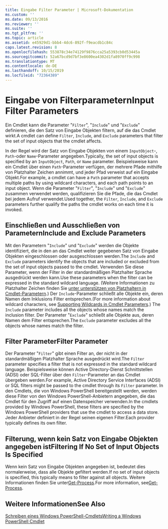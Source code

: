 ```yaml
---
title: Eingabe Filter Parameter | Microsoft-Dokumentation
ms.custom: ''
ms.date: 09/13/2016
ms.reviewer: ''
ms.suite: ''
ms.tgt_pltfrm: ''
ms.topic: article
ms.assetid: e45929d1-bbb4-4dc6-892f-f9eacdb1c84c
caps.latest.revision: 8
ms.openlocfilehash: 553878c34e74129f9876cca25a5393cb0d53445a
ms.sourcegitcommit: 52a67bcd9d7bf3e8600ea4302d1fa8970ff9c998
ms.translationtype: MT
ms.contentlocale: de-DE
ms.lasthandoff: 10/15/2019
ms.locfileid: "72364389"
---
```

# <a name="input-filter-parameters"></a><span data-ttu-id="7d901-102">Eingabe von Filterparametern</span><span class="sxs-lookup"><span data-stu-id="7d901-102">Input Filter Parameters</span></span>

<span data-ttu-id="7d901-103">Ein Cmdlet kann die Parameter "`Filter`", "`Include`" und "`Exclude`" definieren, die den Satz von Eingabe Objekten filtern, auf die das Cmdlet wirkt.</span><span class="sxs-lookup"><span data-stu-id="7d901-103">A cmdlet can define `Filter`, `Include`, and `Exclude` parameters that filter the set of input objects that the cmdlet affects.</span></span>

<span data-ttu-id="7d901-104">In der Regel wird der Satz von Eingabe Objekten von einem `InputObject`-, `Path`-oder `Name`-Parameter angegeben.</span><span class="sxs-lookup"><span data-stu-id="7d901-104">Typically, the set of input objects is specified by an `InputObject`, `Path`, or `Name` parameter.</span></span> <span data-ttu-id="7d901-105">Beispielsweise kann ein Cmdlet über einen `Path`-Parameter verfügen, der mehrere Pfade mithilfe von Platzhalter Zeichen annimmt, und jeder Pfad verweist auf ein Eingabe Objekt.</span><span class="sxs-lookup"><span data-stu-id="7d901-105">For example, a cmdlet can have a `Path` parameter that accepts multiple paths by using wildcard characters, and each path points to an input object.</span></span> <span data-ttu-id="7d901-106">Wenn die Parameter "`Filter`", "`Include`" und "`Exclude`" zusammen verwendet werden, qualifizieren Sie die Pfade, die das Cmdlet bei jedem Aufruf verwendet.</span><span class="sxs-lookup"><span data-stu-id="7d901-106">Used together, the `Filter`, `Include`, and `Exclude` parameters further qualify the paths the cmdlet works on each time it is invoked.</span></span>

## <a name="include-and-exclude-parameters"></a><span data-ttu-id="7d901-107">Einschließen und Ausschließen von Parametern</span><span class="sxs-lookup"><span data-stu-id="7d901-107">Include and Exclude Parameters</span></span>

<span data-ttu-id="7d901-108">Mit den Parametern "`Include`" und "`Exclude`" werden die Objekte identifiziert, die in den an das Cmdlet weiter gegebenen Satz von Eingabe Objekten eingeschlossen oder ausgeschlossen werden.</span><span class="sxs-lookup"><span data-stu-id="7d901-108">The `Include` and `Exclude` parameters identify the objects that are included or excluded from the set of input objects passed to the cmdlet.</span></span> <span data-ttu-id="7d901-109">Verwenden Sie diese Parameter, wenn der Filter in der standardmäßigen Platzhalter Sprache ausgedrückt werden kann.</span><span class="sxs-lookup"><span data-stu-id="7d901-109">Use these parameters when the filter can be expressed in the standard wildcard language.</span></span> <span data-ttu-id="7d901-110">(Weitere Informationen zu Platzhalter Zeichen finden Sie [unter unterstützen von Platzhaltern in Cmdlet-Parametern](./supporting-wildcard-characters-in-cmdlet-parameters.md).) Der `Include`-Parameter schließt alle Objekte ein, deren Namen dem Inklusions Filter entsprechen.</span><span class="sxs-lookup"><span data-stu-id="7d901-110">(For more information about wildcard characters, see [Supporting Wildcards in Cmdlet Parameters](./supporting-wildcard-characters-in-cmdlet-parameters.md).) The `Include` parameter includes all the objects whose names match the inclusion filter.</span></span> <span data-ttu-id="7d901-111">Der Parameter "`Exclude`" schließt alle Objekte aus, deren Namen dem Filter entsprechen.</span><span class="sxs-lookup"><span data-stu-id="7d901-111">The `Exclude` parameter excludes all the objects whose names match the filter.</span></span>

## <a name="filter-parameter"></a><span data-ttu-id="7d901-112">Filter Parameter</span><span class="sxs-lookup"><span data-stu-id="7d901-112">Filter Parameter</span></span>

<span data-ttu-id="7d901-113">Der Parameter "`Filter`" gibt einen Filter an, der nicht in der standardmäßigen Platzhalter Sprache ausgedrückt wird.</span><span class="sxs-lookup"><span data-stu-id="7d901-113">The `Filter` parameter specifies a filter that is not expressed in the standard wildcard language.</span></span> <span data-ttu-id="7d901-114">Beispielsweise können Active Directory-Dienst Schnittstellen (ADSI) oder SQL-Filter über den `Filter`-Parameter an das Cmdlet übergeben werden.</span><span class="sxs-lookup"><span data-stu-id="7d901-114">For example, Active Directory Service Interfaces (ADSI) or SQL filters might be passed to the cmdlet through its `Filter` parameter.</span></span> <span data-ttu-id="7d901-115">In den Cmdlets, die von Windows PowerShell bereitgestellt werden, werden diese Filter von den Windows PowerShell-Anbietern angegeben, die das Cmdlet für den Zugriff auf einen Datenspeicher verwenden.</span><span class="sxs-lookup"><span data-stu-id="7d901-115">In the cmdlets provided by Windows PowerShell, these filters are specified by the Windows PowerShell providers that use the cmdlet to access a data store.</span></span> <span data-ttu-id="7d901-116">Jeder Anbieter definiert in der Regel seinen eigenen Filter.</span><span class="sxs-lookup"><span data-stu-id="7d901-116">Each provider typically defines its own filter.</span></span>

## <a name="filtering-if-no-set-of-input-objects-is-specified"></a><span data-ttu-id="7d901-117">Filterung, wenn kein Satz von Eingabe Objekten angegeben ist</span><span class="sxs-lookup"><span data-stu-id="7d901-117">Filtering If No Set of Input Objects Is Specified</span></span>

<span data-ttu-id="7d901-118">Wenn kein Satz von Eingabe Objekten angegeben ist, bedeutet dies normalerweise, dass alle Objekte gefiltert werden.</span><span class="sxs-lookup"><span data-stu-id="7d901-118">If no set of input objects is specified, this typically means to filter against all objects.</span></span> <span data-ttu-id="7d901-119">Weitere Informationen finden Sie unter[Get-Process](/powershell/module/Microsoft.PowerShell.Management/Get-Process).</span><span class="sxs-lookup"><span data-stu-id="7d901-119">For more information, see[Get-Process](/powershell/module/Microsoft.PowerShell.Management/Get-Process).</span></span>

## <a name="see-also"></a><span data-ttu-id="7d901-120">Weitere Informationen</span><span class="sxs-lookup"><span data-stu-id="7d901-120">See Also</span></span>

[<span data-ttu-id="7d901-121">Schreiben eines Windows PowerShell-Cmdlets</span><span class="sxs-lookup"><span data-stu-id="7d901-121">Writing a Windows PowerShell Cmdlet</span></span>](./writing-a-windows-powershell-cmdlet.md)